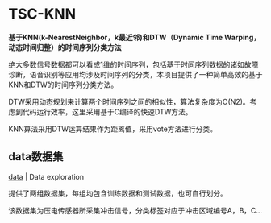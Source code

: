 # TSC-KNN

**基于KNN(k-NearestNeighbor，k最近邻)和DTW（Dynamic Time Warping，动态时间归整）的时间序列分类方法**

绝大多数信号数据都可以看成1维的时间序列，包括基于时间序列数据的诸如故障诊断，语音识别等应用均涉及时间序列的分类，本项目提供了一种简单高效的基于KNN和DTW的时间序列分类方法。

DTW采用动态规划来计算两个时间序列之间的相似性，算法复杂度为O(N2)。考虑到代码运行效率，这里采用基于C编译的快速DTW方法。

KNN算法采用DTW运算结果作为距离值，采用vote方法进行分类。

## data数据集

[data](https://github.com/vvanggeng/TSC-KNN/blob/master/data/data.zip) | Data exploration

提供了两组数据集，每组均包含训练数据和测试数据，也可自行划分。

该数据集为压电传感器所采集冲击信号，分类标签对应于冲击区域编号A，B，C...
